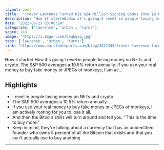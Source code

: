 ```yaml
---
layout: post
title:  "Trevor Lawrence Turned His $24 Million Signing Bonus Into $9 Million by Getting It All in Crypto"
description: "How it started:How it's going:I revel in people losing money on NFTs and crypto. The S&P 500 averages a 10.5% return annually. If you use your real money to buy fake money or JPEGs of monkeys, I am ac..."
date: "2022-06-23 03:06:14"
categories: ['lawrence', 'urban', 'turns']
score: 243
image: "https://i.imgur.com/Ceqkqvq.jpg"
tags: ['lawrence', 'urban', 'turns']
link: "https://www.barstoolsports.com/blog/3422343/trevor-lawrence-turned-his-dollar24-million-signing-bonus-into-dollar9-million-by-getting-it-all-in-crypto"
---
```


How it started:How it's going:I revel in people losing money on NFTs and crypto. The S&P 500 averages a 10.5% return annually. If you use your real money to buy fake money or JPEGs of monkeys, I am ac...

## Highlights

- I revel in people losing money on NFTs and crypto.
- The S&P 500 averages a 10.5% return annually.
- If you use your real money to buy fake money or JPEGs of monkeys, I am actively rooting for you to lose it all.
- And then the Bitcoin shills will turn around and tell you, "This is the time to buy more."
- Keep in mind, they're talking about a currency that has an unidentified founder who owns 5 percent of all the Bitcoin that exists and that you can't actually use to buy anything.

---
